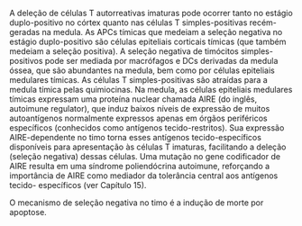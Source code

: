 A deleção de células T autorreativas imaturas pode ocorrer tanto no estágio duplo-positivo no córtex quanto nas células T simples-positivas recém-geradas na medula. As APCs tímicas que medeiam a seleção negativa no estágio duplo-positivo são células epiteliais corticais tímicas (que também medeiam a seleção positiva). A seleção negativa de timócitos simples-positivos pode ser mediada por macrófagos e DCs derivadas da medula óssea, que são abundantes na medula, bem como por células epiteliais medulares tímicas. As células T simples-positivas são atraídas para a medula tímica pelas quimiocinas. Na medula, as células epiteliais medulares tímicas expressam uma proteína nuclear chamada AIRE (do inglês, autoimune regulator), que induz baixos níveis de expressão de muitos autoantígenos normalmente expressos apenas em órgãos periféricos específicos (conhecidos como antígenos tecido-restritos). Sua expressão AIRE-dependente no timo torna esses antígenos tecido-específicos disponíveis para apresentação às células T imaturas, facilitando a deleção (seleção negativa) dessas células. Uma mutação no gene codificador de AIRE resulta em uma síndrome poliendócrina autoimune, reforçando a importância de AIRE como mediador da tolerância central aos antígenos tecido- específicos (ver Capítulo 15).

O mecanismo de seleção negativa no timo é a indução de morte por apoptose.